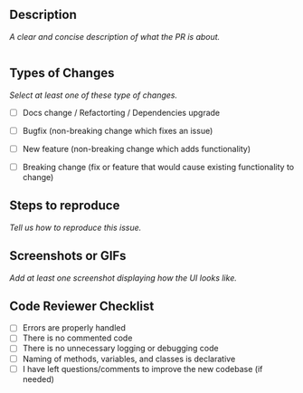 ## Description

_A clear and concise description of what the PR is about._

```

```

## Types of Changes

_Select at least one of these type of changes._

- [ ] Docs change / Refactorting / Dependencies upgrade

* [ ] Bugfix (non-breaking change which fixes an issue)

- [ ] New feature (non-breaking change which adds functionality)

* [ ] Breaking change (fix or feature that would cause existing functionality to change)

## Steps to reproduce

_Tell us how to reproduce this issue._

## Screenshots or GIFs

_Add at least one screenshot displaying how the UI looks like._

## Code Reviewer Checklist

- [ ] Errors are properly handled
- [ ] There is no commented code
- [ ] There is no unnecessary logging or debugging code
- [ ] Naming of methods, variables, and classes is declarative
- [ ] I have left questions/comments to improve the new codebase (if needed)
